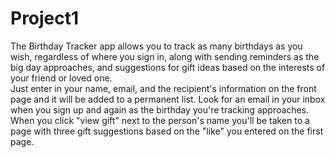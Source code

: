 # Project1
The Birthday Tracker app allows you to track as many birthdays as you wish, regardless of where you sign in, along with sending reminders as the big day approaches, and suggestions for gift ideas based on the interests of your friend or loved one.  
Just enter in your name, email, and the recipient's information on the front page and it will be added to a permanent list.  Look for an email in your inbox when you sign up and again as the birthday you're tracking approaches.  When you click "view gift" next to the person's name you'll be taken to a page with three gift suggestions based on the "like" you entered on the first page.  
